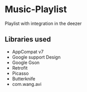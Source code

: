 # Music-Playlist
 Playlist with integration in the deezer
 
## Libraries used
- AppCompat v7
- Google support Design
- Google Gson
- Retrofit
- Picasso
- Butterknife
- com.wang.avi

